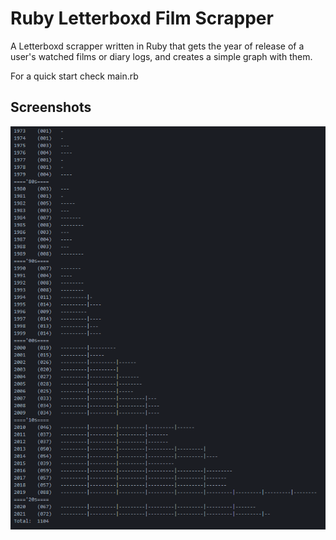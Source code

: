 # Ruby Letterboxd Film Scrapper
 A Letterboxd scrapper written in Ruby that gets the year of release of a user's watched films or diary logs, and creates a simple graph with them.

 For a quick start check main.rb

## Screenshots

![Graph](./screenshots/graph.png "Graph")

